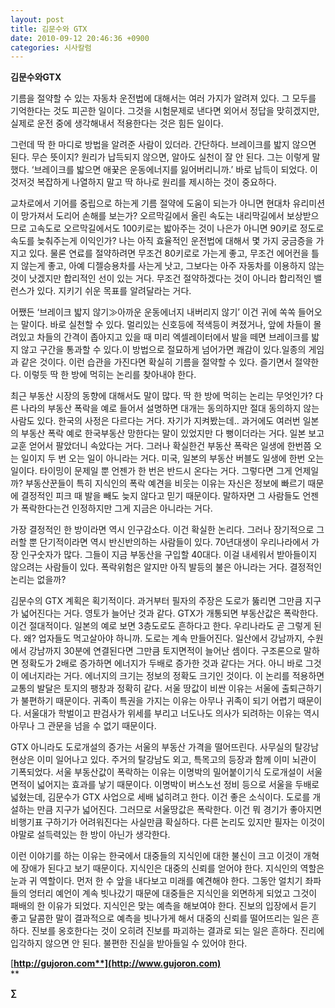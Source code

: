 ```yaml
---
layout: post
title: 김문수와 GTX
date: 2010-09-12 20:46:36 +0900
categories: 시사칼럼
---
```

**김문수와GTX**







기름을 절약할 수 있는 자동차 운전법에 대해서는 여러 가지가 알려져 있다. 그 모두를 기억한다는 것도 피곤한 일이다. 그것을 시험문제로 낸다면 외어서 정답을 맞히겠지만, 실제로 운전 중에 생각해내서 적용한다는 것은 힘든 일이다.



그런데 딱 한 마디로 방법을 알려준 사람이 있더라. 간단하다. 브레이크를 밟지 않으면 된다. 무슨 뜻이지? 원리가 납득되지 않으면, 알아도 실천이 잘 안 된다. 그는 이렇게 말했다. ‘브레이크를 밟으면 애꿎은 운동에너지를 잃어버리니까.’ 바로 납득이 되었다. 이것저것 복잡하게 나열하지 말고 딱 하나로 원리를 제시하는 것이 중요하다. 



교차로에서 기어를 중립으로 하는게 기름 절약에 도움이 되는가 아니면 현대차 유리미션이 망가져서 도리어 손해를 보는가? 오르막길에서 올린 속도는 내리막길에서 보상받으므로 고속도로 오르막길에서도 100키로는 밟아주는 것이 나은가 아니면 90키로 정도로 속도를 늦춰주는게 이익인가? 나는 아직 효율적인 운전법에 대해서 몇 가지 궁금증을 가지고 있다. 물론 연료를 절약하려면 무조건 80키로로 가는게 좋고, 무조건 에어컨을 틀지 않는게 좋고, 아예 디젤승용차를 사는게 낫고, 그보다는 아주 자동차를 이용하지 않는 것이 낫겠지만 합리적인 선이 있는 거다. 무조건 절약하겠다는 것이 아니라 합리적인 밸런스가 있다. 지키기 쉬운 목표를 알려달라는 거다.



어쨌든 ‘브레이크 밟지 않기≫아까운 운동에너지 내버리지 않기’ 이건 귀에 쏙쏙 들어오는 말이다. 바로 실천할 수 있다. 멀리있는 신호등에 적색등이 켜졌거나, 앞에 차들이 몰려있고 차들의 간격이 좁아지고 있을 때 미리 엑셀레이터에서 발을 떼면 브레이크를 밟지 않고 구간을 통과할 수 있다.이 방법으로 절묘하게 넘어가면 쾌감이 있다.일종의 게임과 같은 것이다. 이런 습관을 가진다면 확실히 기름을 절약할 수 있다. 즐기면서 절약한다. 이렇듯 딱 한 방에 먹히는 논리를 찾아내야 한다.



최근 부동산 시장의 동향에 대해서도 말이 많다. 딱 한 방에 먹히는 논리는 무엇인가? 다른 나라의 부동산 폭락을 예로 들어서 설명하면 대개는 동의하지만 절대 동의하지 않는 사람도 있다. 한국의 사정은 다르다는 거다. 자기가 지켜봤는데.. 과거에도 여러번 일본의 부동산 폭락 예로 한국부동산 망한다는 말이 있었지만 다 뻥이더라는 거다. 일본 보고 교훈 얻어서 팔았더니 속았다는 거다. 그러나 확실한건 부동산 폭락은 일생에 한번쯤 오는 일이지 두 번 오는 일이 아니라는 거다. 미국, 일본의 부동산 버블도 일생에 한번 오는 일이다. 타이밍이 문제일 뿐 언젠가 한 번은 반드시 온다는 거다. 그렇다면 그게 언제일까? 부동산꾼들이 특히 지식인의 폭락 예견을 비웃는 이유는 자신은 정보에 빠르기 때문에 결정적인 피크 때 발을 빼도 늦지 않다고 믿기 때문이다. 말하자면 그 사람들도 언젠가 폭락한다는건 인정하지만 그게 지금은 아니라는 거다.



가장 결정적인 한 방이라면 역시 인구감소다. 이건 확실한 논리다. 그러나 장기적으로 그러할 뿐 단기적이라면 역시 반신반의하는 사람들이 있다. 70년대생이 우리나라에서 가장 인구숫자가 많다. 그들이 지금 부동산을 구입할 40대다. 이걸 내세워서 받아들이지 않으려는 사람들이 있다. 폭락위험은 알지만 아직 발등의 불은 아니라는 거다. 결정적인 논리는 없을까?



김문수의 GTX 계획은 획기적이다. 과거부터 필자의 주장은 도로가 뚫리면 그만큼 지구가 넓어진다는 거다. 영토가 늘어난 것과 같다. GTX가 개통되면 부동산값은 폭락한다. 이건 절대적이다. 일본의 예로 보면 3층도로도 흔하다고 한다. 우리나라도 곧 그렇게 된다. 왜? 업자들도 먹고살아야 하니까. 도로는 계속 만들어진다. 일산에서 강남까지, 수원에서 강남까지 30분에 연결된다면 그만큼 토지면적이 늘어난 셈이다. 구조론으로 말하면 정확도가 2배로 증가하면 에너지가 두배로 증가한 것과 같다는 거다. 아니 바로 그것이 에너지라는 거다. 에너지의 크기는 정보의 정확도 크기인 것이다. 이 논리를 적용하면 교통의 발달은 토지의 팽창과 정확히 같다. 서울 땅값이 비싼 이유는 서울에 출퇴근하기가 불편하기 때문이다. 귀족이 특권을 가지는 이유는 아무나 귀족이 되기 어렵기 때문이다. 서울대가 학벌이고 판검사가 위세를 부리고 너도나도 의사가 되려하는 이유는 역시 아무나 그 관문을 넘을 수 없기 때문이다. 



GTX 아니라도 도로개설의 증가는 서울의 부동산 가격을 떨어뜨린다. 사무실의 탈강남 현상은 이미 일어나고 있다. 주거의 탈강남도 외고, 특목고의 등장과 함께 이미 뇌관이 기폭되었다. 서울 부동산값이 폭락하는 이유는 이명박의 밀어붙이기식 도로개설이 서울 면적이 넓어지는 효과를 낳기 때문이다. 이명박이 버스노선 정비 등으로 서울을 두배로 넓혔는데, 김문수가 GTX 사업으로 세배 넓히려고 한다. 이건 좋은 소식이다. 도로를 개설하는 만큼 지구가 넓어진다. 그러므로 서울땅값은 폭락한다. 이건 뭐 경기가 좋아지면 비행기표 구하기가 어려워진다는 사실만큼 확실하다. 다른 논리도 있지만 필자는 이것이야말로 설득력있는 한 방이 아닌가 생각한다.



이런 이야기를 하는 이유는 한국에서 대중들의 지식인에 대한 불신이 크고 이것이 개혁에 장애가 된다고 보기 때문이다. 지식인은 대중의 신뢰를 얻어야 한다. 지식인의 역할은 눈과 귀 역할이다. 먼저 한 수 앞을 내다보고 미래를 예견해야 한다. 그동안 얼치기 좌파들의 엉터리 예언이 계속 빗나갔기 때문에 대중들은 지식인을 외면하게 되었고 그것이 패배의 한 이유가 되었다. 지식인은 맞는 예측을 해보여야 한다. 진보의 입장에서 듣기 좋고 달콤한 말이 결과적으로 예측을 빗나가게 해서 대중의 신뢰를 떨어뜨리는 일은 흔하다. 진보를 옹호한다는 것이 오히려 진보를 파괴하는 결과로 되는 일은 흔하다. 진리에 입각하지 않으면 안 된다. 불편한 진실을 받아들일 수 있어야 한다. 







[**http://gujoron.com**](http://www.gujoron.com)**  
** 

**∑**